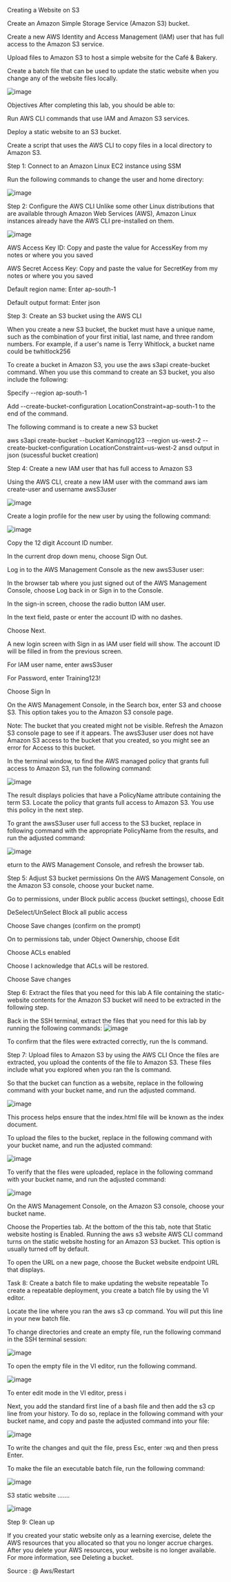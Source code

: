 Creating a Website on S3

Create an Amazon Simple Storage Service (Amazon S3) bucket.

Create a new AWS Identity and Access Management (IAM) user that has full access to the Amazon S3 service.

Upload files to Amazon S3 to host a simple website for the Café & Bakery.

Create a batch file that can be used to update the static website when you change any of the website files locally.

![image](https://github.com/AJAYKUMARREDDY7373/My-Training-Projects-Aws-/assets/154115376/a874a474-5393-443b-ab49-3d5a842cf009)

Objectives
After completing this lab, you should be able to:

Run AWS CLI commands that use IAM and Amazon S3 services.

Deploy a static website to an S3 bucket.

Create a script that uses the AWS CLI to copy files in a local directory to Amazon S3.

Step 1: Connect to an Amazon Linux EC2 instance using SSM

Run the following commands to change the user and home directory:

![image](https://github.com/AJAYKUMARREDDY7373/My-Training-Projects-Aws-/assets/154115376/33fb96c3-9d3c-4da0-ac92-5b92420e908f)

Step 2: Configure the AWS CLI
Unlike some other Linux distributions that are available through Amazon Web Services (AWS), Amazon Linux instances already have the AWS CLI pre-installed on them.

![image](https://github.com/AJAYKUMARREDDY7373/My-Training-Projects-Aws-/assets/154115376/b023b845-e901-4a87-9f20-9c43c6a1bf53)

AWS Access Key ID: Copy and paste the value for AccessKey from my notes or where you you saved

AWS Secret Access Key: Copy and paste the value for SecretKey from my notes or where you you saved

Default region name: Enter ap-south-1

Default output format: Enter json

Step 3: Create an S3 bucket using the AWS CLI

When you create a new S3 bucket, the bucket must have a unique name, such as the combination of your first initial, last name, and three random numbers. For example, if a user's name is Terry Whitlock, a bucket name could be twhitlock256

To create a bucket in Amazon S3, you use the aws s3api create-bucket command. When you use this command to create an S3 bucket, you also include the following:

Specify --region  ap-south-1

Add --create-bucket-configuration LocationConstraint=ap-south-1 to the end of the command.

The following  command is  to create a new S3 bucket

aws s3api create-bucket --bucket Kaminopg123 --region us-west-2 --create-bucket-configuration LocationConstraint=us-west-2 ansd output in json (sucessful bucket creation)

Step 4: Create a new IAM user that has full access to Amazon S3

Using the AWS CLI, create a new IAM user with the command aws iam create-user and username awsS3user

![image](https://github.com/AJAYKUMARREDDY7373/My-Training-Projects-Aws-/assets/154115376/36c17ae8-e561-4779-8e71-495ddba0067c)

Create a login profile for the new user by using the following command:

![image](https://github.com/AJAYKUMARREDDY7373/My-Training-Projects-Aws-/assets/154115376/cc9223e3-f41a-4c82-baae-9d4842f50db5)

Copy the 12 digit Account ID number.

In the current drop down menu, choose Sign Out.

Log in to the AWS Management Console as the new awsS3user user:

In the browser tab where you just signed out of the AWS Management Console, choose Log back in or Sign in to the Console. 

In the sign-in screen, choose the radio button IAM user.

In the text field, paste or enter the account ID with no dashes.

Choose Next.

A new login screen with Sign in as IAM user field will show. The account ID will be filled in from the previous screen.

For IAM user name, enter awsS3user

For Password, enter Training123!

Choose Sign In

On the AWS Management Console, in the Search box, enter S3 and choose S3. This option takes you to the Amazon S3 console page.

Note: The bucket that you created might not be visible. Refresh the Amazon S3 console page to see if it appears. The awsS3user user does not have Amazon S3 access to the bucket that you created, so you might see an error for Access to this bucket.  

In the terminal window, to find the AWS managed policy that grants full access to Amazon S3, run the following command:

![image](https://github.com/AJAYKUMARREDDY7373/My-Training-Projects-Aws-/assets/154115376/e8f7c69a-0d2e-4b97-a9fb-9c5649fb07de)

The result displays policies that have a PolicyName attribute containing the term S3. Locate the policy that grants full access to Amazon S3. You use this policy in the next step.

To grant the awsS3user user full access to the S3 bucket, replace <policyYouFound> in following command with the appropriate PolicyName from the results, and run the adjusted command:

![image](https://github.com/AJAYKUMARREDDY7373/My-Training-Projects-Aws-/assets/154115376/f4290845-8d93-4ee6-9b99-dff26f27ddcd)

eturn to the AWS Management Console, and refresh the browser tab.

Step 5: Adjust S3 bucket permissions
On the AWS Management Console, on the Amazon S3 console, choose your bucket name.

Go to permissions, under Block public access (bucket settings), choose Edit

DeSelect/UnSelect Block all public access

Choose Save changes (confirm on the prompt)

On to permissions tab, under Object Ownership, choose Edit

Choose ACLs enabled

Choose I acknowledge that ACLs will be restored.

Choose Save changes

Step 6: Extract the files that you need for this lab
A file containing the static-website contents for the Amazon S3 bucket will need to be extracted in the following step.

Back in the SSH terminal, extract the files that you need for this lab by running the following commands:
![image](https://github.com/AJAYKUMARREDDY7373/My-Training-Projects-Aws-/assets/154115376/7e2659fa-dbfc-4719-8ef0-697a222b0c99)

To confirm that the files were extracted correctly, run the ls command.

Step 7: Upload files to Amazon S3 by using the AWS CLI
Once the files are extracted, you upload the contents of the file to Amazon S3. These files include what you explored when you ran the ls command.

So that the bucket can function as a website, replace <my-bucket> in the following command with your bucket name, and run the adjusted command. 


![image](https://github.com/AJAYKUMARREDDY7373/My-Training-Projects-Aws-/assets/154115376/357d3c17-3073-4d92-a152-74327d1e5ce9)

This process helps ensure that the index.html file will be known as the index document.

To upload the files to the bucket, replace <my-bucket> in the following command with your bucket name, and run the adjusted command:


![image](https://github.com/AJAYKUMARREDDY7373/My-Training-Projects-Aws-/assets/154115376/fc2d5e3e-9fe2-4ec7-bcdf-2b829b92c160)

To verify that the files were uploaded, replace <my-bucket> in the following command with your bucket name, and run the adjusted command:


![image](https://github.com/AJAYKUMARREDDY7373/My-Training-Projects-Aws-/assets/154115376/8de789d6-639e-429d-a5f5-bc37de7fac80)

On the AWS Management Console, on the Amazon S3 console, choose your bucket name.

Choose the Properties tab. At the bottom of the this tab, note that Static website hosting is Enabled. Running the aws s3 website AWS CLI command turns on the static website hosting for an Amazon S3 bucket. This option is usually turned off by default.

To open the URL on a new page, choose the Bucket website endpoint URL that displays.

Task 8: Create a batch file to make updating the website repeatable
To create a repeatable deployment, you create a batch file by using the VI editor. 

Locate the line where you ran the aws s3 cp command. You will put this line in your new batch file.

To change directories and create an empty file, run the following command in the SSH terminal session:


![image](https://github.com/AJAYKUMARREDDY7373/My-Training-Projects-Aws-/assets/154115376/efd2d94f-4629-4feb-9d53-5edd806dc045)

To open the empty file in the VI editor, run the following command.


![image](https://github.com/AJAYKUMARREDDY7373/My-Training-Projects-Aws-/assets/154115376/b0f9c44d-a7b6-4dbd-8848-0223cd7251bf)

To enter edit mode in the VI editor, press i

Next, you add the standard first line of a bash file and then add the s3 cp line from your history. To do so, replace <my-bucket> in the following command with your bucket name, and copy and paste the adjusted command into your file:


![image](https://github.com/AJAYKUMARREDDY7373/My-Training-Projects-Aws-/assets/154115376/8f6bcbdc-93fa-48e8-a04e-bbba63b573f4)

To write the changes and quit the file, press Esc, enter :wq and then press Enter.

To make the file an executable batch file, run the following command:

![image](https://github.com/AJAYKUMARREDDY7373/My-Training-Projects-Aws-/assets/154115376/7858bef9-0ebc-4e56-bb14-374589f2f277)

S3 static website .......

![image](https://github.com/AJAYKUMARREDDY7373/My-Training-Projects-Aws-/assets/154115376/e41b8f7d-3b65-4717-be2a-983ce69a3bed)


Step 9: Clean up

If you created your static website only as a learning exercise, delete the AWS resources that you allocated so that you no longer accrue charges. After you delete your AWS resources, your website is no longer available. For more information, see Deleting a bucket.

Source : @ Aws/Restart 













































